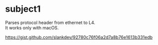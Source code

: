# subject1

Parses protocol header from ethernet to L4.  
It works only with macOS.


https://gist.github.com/slankdev/92780c76f06a2d7a8b76e1613b331edb

